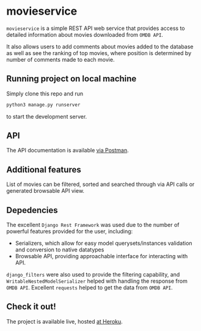 # movieservice

`movieservice` is a simple REST API web service that provides access to detailed information about movies downloaded 
from `OMDB API`.

It also allows users to add comments about movies added to the database as well as see the ranking of top movies, 
where position is determined by number of comments made to each movie.

## Running project on local machine

Simply clone this repo and run
```bash
python3 manage.py runserver
```
to start the development server.

## API

The API documentation is available [via Postman](https://documenter.getpostman.com/view/4296094/S11ExM3C).

## Additional features

List of movies can be filtered, sorted and searched through via API calls or generated browsable API view.

## Depedencies

The excellent `Django Rest Framework` was used due to the number of powerful features provided for the user, including:
- Serializers, which allow for easy model querysets/instances validation and conversion to native datatypes
- Browsable API, providing approachable interface for interacting with API.

`django_filters` were also used to provide the filtering capability, and `WritableNestedModelSerializer` helped with 
handling the response from `OMDB API`. Excellent `requests` helped to get the data from `OMDB API`.

## Check it out!

The project is available live, hosted [at Heroku](https://djangomovieservice.herokuapp.com/).


